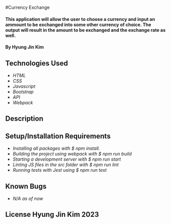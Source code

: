 #Currency Exchange

#### This application will allow the user to choose a currency and input an ammount to be exchanged into some other currency of choice. The output will result in the amount to be exchanged and the exchange rate as well.

#### By Hyung Jin Kim

## Technologies Used

* _HTML_
* _CSS_
* _Javascript_
* _Bootstrap_
* _API_
* _Webpack_

## Description

## Setup/Installation Requirements

* _Installing all packages with $ npm install._
* _Building the project using webpack with $ npm run build_
* _Starting a development server with $ npm run start_
* _Linting JS files in the src folder with $ npm run lint_
* _Running tests with Jest using $ npm run test_

## Known Bugs

* _N/A as of now_

## License Hyung Jin Kim 2023
